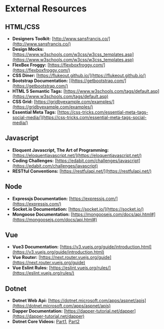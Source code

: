 # External Resources

## HTML/CSS 
- **Designers Toolkit:** [http://www.sansfrancis.co/](http://www.sansfrancis.co/)
- **Design Mocks:** [https://www.w3schools.com/w3css/w3css_templates.asp](https://www.w3schools.com/w3css/w3css_templates.asp)
- **FlexBox Froggy:** [https://flexboxfroggy.com/](https://flexboxfroggy.com/)
- **CSS Diner:** [https://flukeout.github.io/](https://flukeout.github.io/)
- **Bootstrap Documentation:** [(https://getbootstrap.com/](https://getbootstrap.com/)
- **HTML 5 Semantic Tags:** [https://www.w3schools.com/tags/default.asp](https://www.w3schools.com/tags/default.asp)
- **CSS Grid:** [https://gridbyexample.com/examples/](https://gridbyexample.com/examples/)
- **Essential Meta Tags:** [https://css-tricks.com/essential-meta-tags-social-media/](https://css-tricks.com/essential-meta-tags-social-media/)

## Javascript 
- **Eloquent Javascript, The Art of Programming:** [https://eloquentjavascript.net/](https://eloquentjavascript.net/)
- **Coding Challenges:** [https://edabit.com/challenges/javascript](https://edabit.com/challenges/javascript)
- **RESTful Conventions:** [https://restfulapi.net/](https://restfulapi.net/)

## Node 
- **Expressjs Documentation:** [https://expressjs.com/](https://expressjs.com/)
- **Socket.io Documentation:** [https://socket.io/](https://socket.io/)
- **Mongoose Documentation:** [https://mongoosejs.com/docs/api.html#](https://mongoosejs.com/docs/api.html#)

## Vue 
- **Vue3 Documentation:** [https://v3.vuejs.org/guide/introduction.html](https://v3.vuejs.org/guide/introduction.html)
- **Vue Router:** [https://next.router.vuejs.org/guide](https://next.router.vuejs.org/guide)
- **Vue Eslint Rules:** [https://eslint.vuejs.org/rules/](https://eslint.vuejs.org/rules/)

## Dotnet 
- **Dotnet Web Api:** [https://dotnet.microsoft.com/apps/aspnet/apis](https://dotnet.microsoft.com/apps/aspnet/apis)
- **Dapper Documentation:** [https://dapper-tutorial.net/dapper](https://dapper-tutorial.net/dapper)
- **Dotnet Core Videos:** [Part1](https://www.youtube.com/playlist?list=PLrtLYNTf3GQmL8jmzN2hYFMLn0aEEtGsG), [Part2](https://www.youtube.com/playlist?list=PLrtLYNTf3GQlquKLkvWQbgIOoA3-hv_ej)